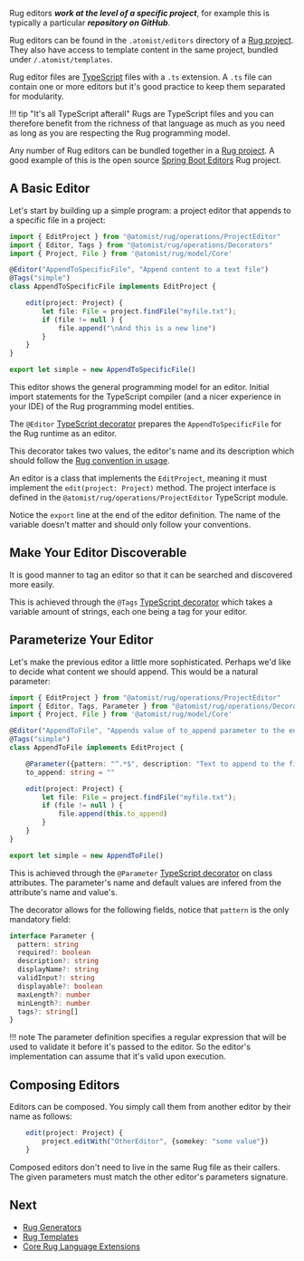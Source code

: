 Rug editors ***work at the level of a specific project***, for example
this is typically a particular ***repository on GitHub***.

Rug editors can be found in the `.atomist/editors` directory of
a [Rug project][archive]. They also have access to template content in
the same project, bundled under `/.atomist/templates`.

[archive]: archives.md

Rug editor files are [TypeScript][ts] files with a `.ts` extension.  A `.ts`
file can contain one or more editors but it's good practice to keep them
separated for modularity.

!!! tip "It's all TypeScript afterall"
    Rugs are TypeScript files and you can therefore benefit from the richness
    of that language as much as you need as long as you are respecting the
    Rug programming model.


Any number of Rug editors can be bundled together in
a [Rug project][archive]. A good example of this is the
open source [Spring Boot Editors][boot-editors] Rug project.

[ts]: https://www.typescriptlang.org/
[boot-editors]: https://github.com/atomist-rugs/spring-boot-editors

## A Basic Editor

Let's start by building up a simple program: a project editor that appends
to a specific file in a project:

```typescript
import { EditProject } from "@atomist/rug/operations/ProjectEditor"
import { Editor, Tags } from "@atomist/rug/operations/Decorators"
import { Project, File } from '@atomist/rug/model/Core'

@Editor("AppendToSpecificFile", "Append content to a text file")
@Tags("simple")
class AppendToSpecificFile implements EditProject {

    edit(project: Project) {
        let file: File = project.findFile("myfile.txt");
        if (file != null ) {
            file.append("\nAnd this is a new line")
        }
    }
}

export let simple = new AppendToSpecificFile()
```

This editor shows the general programming model for an editor. Initial import
statements for the TypeScript compiler (and a nicer experience in your IDE) of
the Rug programming model entities.

The `@Editor` [TypeScript decorator][tsdecorator] prepares the
`AppendToSpecificFile` for the Rug runtime as an editor.

[tsdecorator]: https://www.typescriptlang.org/docs/handbook/decorators.html

This decorator takes two values, the editor's name and its description which
should follow the [Rug convention in usage][rugconv].

[rugconv]: conventions.md

An editor is a class that implements the `EditProject`, meaning it must
implement the `edit(project: Project)` method. The project interface is
defined in the `@atomist/rug/operations/ProjectEditor` TypeScript module.

Notice the `export` line at the end of the editor definition. The name of the
variable doesn't matter and should only follow your conventions.

## Make Your Editor Discoverable

It is good manner to tag an editor so that it can be searched and discovered
more easily.

This is achieved through the `@Tags` [TypeScript decorator][tsdecorator] which
takes a variable amount of strings, each one being a tag for your editor.

## Parameterize Your Editor

Let's make the previous editor a little more sophisticated. Perhaps we'd like to
decide what content we should append. This would be a natural parameter:

```typescript
import { EditProject } from "@atomist/rug/operations/ProjectEditor"
import { Editor, Tags, Parameter } from "@atomist/rug/operations/Decorators"
import { Project, File } from '@atomist/rug/model/Core'

@Editor("AppendToFile", "Appends value of to_append parameter to the end of files called myfile.txt")
@Tags("simple")
class AppendToFile implements EditProject {

    @Parameter({pattern: "^.*$", description: "Text to append to the file"})
    to_append: string = ""

    edit(project: Project) {
        let file: File = project.findFile("myfile.txt");
        if (file != null ) {
            file.append(this.to_append)
        }
    }
}

export let simple = new AppendToFile()
```

This is achieved through the `@Parameter` [TypeScript decorator][tsdecorator]
on class attributes. The parameter's name and default values are infered from
the attribute's name and value's.

The decorator allows for the following fields, notice that `pattern` is
the only mandatory field:

```typescript
interface Parameter {
  pattern: string
  required?: boolean
  description?: string
  displayName?: string
  validInput?: string
  displayable?: boolean
  maxLength?: number
  minLength?: number
  tags?: string[]
}
```

!!! note
    The parameter definition specifies a regular expression that will be used to
    validate it before it's passed to the editor. So the editor's implementation
    can assume that it's valid upon execution.

## Composing Editors

Editors can be composed. You simply call them from another editor by their name
as follows:

```typescript
    edit(project: Project) {
        project.editWith("OtherEditor", {somekey: "some value"})
    }
```

Composed editors don't need to live in the same Rug file as their callers. The
given parameters must match the other editor's parameters signature.

## Next

*   [Rug Generators](generators.md)
*   [Rug Templates](templates.md)
*   [Core Rug Language Extensions](/reference/rug/extensions/index.md)

